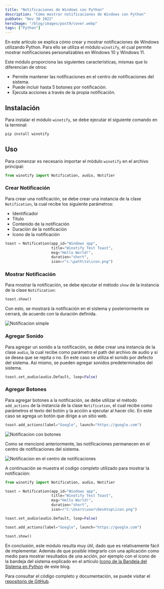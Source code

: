 ```yaml
---
title: "Notificaciones de Windows con Python"
description: "Cómo mostrar notificaciones de Windows con Python"
pubDate: "Nov 30 2022"
heroImage: "/blog/images/post9/cover.webp"
tags: ["Python"]
---
```


En este artículo se explica cómo crear y mostrar notificaciones de Windows utilizando Python. Para ello se utiliza el módulo ``winotify``, el cual permite mostrar notificaciones personalizables en Windows 10 y Windows 11.

Este módulo proporciona las siguientes características, mismas que lo diferencian de otros:
- Permite mantener las notificaciones en el centro de notificaciones del sistema.
- Puede incluir hasta 5 botones por notificación.
- Ejecuta acciones a través de la propia notificación.

## Instalación

Para instalar el módulo ``winotify``, se debe ejecutar el siguiente comando en la terminal:

```bash
pip install winotify
```

## Uso

Para comenzar es necesario importar el módulo ``winotify`` en el archivo principal:

```python
from winotify import Notification, audio, Notifier
```

### Crear Notificación

Para crear una notificación, se debe crear una instancia de la clase ``Notification``, la cual recibe los siguiente parámetros:
- Identificador
- Título
- Contenido de la notificación
- Duración de la notificación
- Icono de la notificación

```python
toast = Notification(app_id="Windows app",
                     title="Winotify Test Toast",
                     msg="Hello World!",
                     duration="short",
                     icon=r"c:\path\to\icon.png")
```

### Mostrar Notificación

Para mostrar la notificación, se debe ejecutar el método ``show`` de la instancia de la clase ``Notification``:

```python
toast.show()
```

Con esto, se mostrará la notificación en el sistema y posteriormente se cerrará, de acuerdo con la duración definida.

![Notificacion simple](/blog/images/post9/1.webp)

### Agregar Sonido

Para agregar un sonido a la notificación, se debe crear una instancia de la clase ``audio``, la cual recibe como parámetro el path del archivo de audio y si se desea que se repita o no. En este caso se utiliza el sonido por defecto del sistema. Asi mismo, se pueden agregar sonidos predeterminados del sistema.

```python
toast.set_audio(audio.Default, loop=False)
```

### Agregar Botones

Para agregar botones a la notificación, se debe utilizar el método ``add_actions`` de la instancia de la clase ``Notification``, el cual recibe como parámetros el texto del botón y la acción a ejecutar al hacer clic. En este caso se agrega un botón que dirige a un sitio web.

```python
toast.add_actions(label="Google", launch="https://google.com")
```

![Notificacion con botones](/blog/images/post9/2.webp)

Como se mencionó anteriormente, las notificaciones permanecen en el centro de notificaciones del sistema.

![Notificacion en el centro de notificaciones](/blog/images/post9/3.webp)

A continuación se muestra el codigo completo utilizado para mostrar la notificación:

```python
from winotify import Notification, audio, Notifier

toast = Notification(app_id="Windows app",
                     title="Winotify Test Toast",
                     msg="Hello World!",
                     duration="short",
                     icon=r"C:\Users\user\Desktop\icon.png")

toast.set_audio(audio.Default, loop=False)

toast.add_actions(label="Google", launch="https://google.com")

toast.show()
```
En conclusión, este módulo resulta muy útil, dado que es relativamente fácil de implementar. Además de que posible integrarlo con una aplicación como medio para mostrar resultados de una acción, por ejemplo con el icono de la bandeja del sistema explicado en el artículo [Icono de la Bandeja del Sistema en Python](https://asjordi.dev/blog/system-tray-icon-python/) de este blog.

Para consultar el código completo y documentación, se puede visitar el [repositorio de GitHub](https://github.com/versa-syahptr/winotify).
